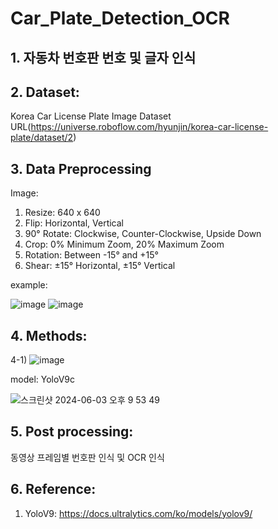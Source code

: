 # Car_Plate_Detection_OCR

## 1. 자동차 번호판 번호 및 글자 인식

## 2. Dataset: 
Korea Car License Plate Image Dataset URL(https://universe.roboflow.com/hyunjin/korea-car-license-plate/dataset/2)

## 3. Data Preprocessing

Image:
1) Resize: 640 x 640
2) Flip: Horizontal, Vertical
3) 90° Rotate: Clockwise, Counter-Clockwise, Upside Down
4) Crop: 0% Minimum Zoom, 20% Maximum Zoom
5) Rotation: Between -15° and +15°
6) Shear: ±15° Horizontal, ±15° Vertical

example:

![image](https://github.com/ssuzzang/Car_Plate_Detection_OCR/assets/97435321/3c120df8-eb11-4aba-beb9-db7e4e484f5f)
![image](https://github.com/ssuzzang/Car_Plate_Detection_OCR/assets/97435321/ace7389c-c5c0-4375-9f26-67031fcc6826)

## 4. Methods:
   4-1)
   ![image](https://github.com/ssuzzang/Car_Plate_Detection_OCR/assets/97435321/00ba1601-3c34-42bd-92c9-d0a80e6af7d2)

   model: YoloV9c

   ![스크린샷 2024-06-03 오후 9 53 49](https://github.com/ssuzzang/Car_Plate_Detection_OCR/assets/97435321/62415ef7-fa7b-4bf4-abd7-0492c1ede8c8)


## 5. Post processing:

동영상 프레임별 번호판 인식 및 OCR 인식




## 6. Reference:
1. YoloV9: https://docs.ultralytics.com/ko/models/yolov9/
